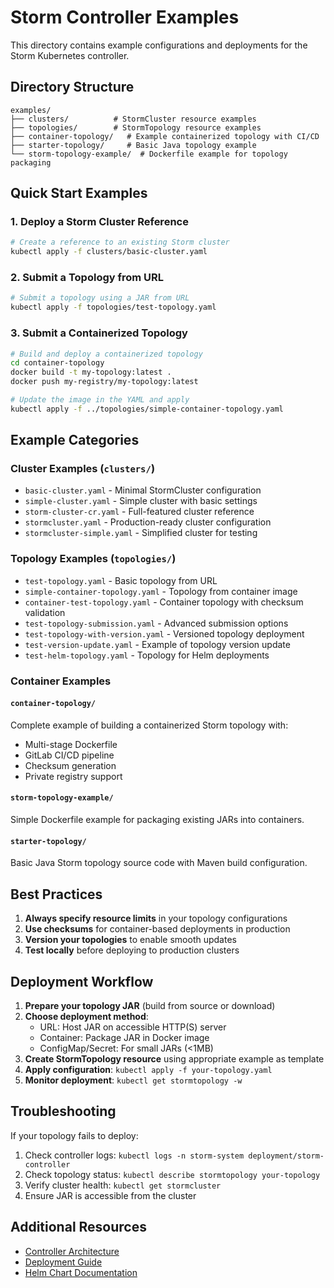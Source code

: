# Storm Controller Examples

This directory contains example configurations and deployments for the Storm Kubernetes controller.

## Directory Structure

```
examples/
├── clusters/          # StormCluster resource examples
├── topologies/        # StormTopology resource examples
├── container-topology/   # Example containerized topology with CI/CD
├── starter-topology/     # Basic Java topology example
└── storm-topology-example/  # Dockerfile example for topology packaging
```

## Quick Start Examples

### 1. Deploy a Storm Cluster Reference

```bash
# Create a reference to an existing Storm cluster
kubectl apply -f clusters/basic-cluster.yaml
```

### 2. Submit a Topology from URL

```bash
# Submit a topology using a JAR from URL
kubectl apply -f topologies/test-topology.yaml
```

### 3. Submit a Containerized Topology

```bash
# Build and deploy a containerized topology
cd container-topology
docker build -t my-topology:latest .
docker push my-registry/my-topology:latest

# Update the image in the YAML and apply
kubectl apply -f ../topologies/simple-container-topology.yaml
```

## Example Categories

### Cluster Examples (`clusters/`)

- `basic-cluster.yaml` - Minimal StormCluster configuration
- `simple-cluster.yaml` - Simple cluster with basic settings
- `storm-cluster-cr.yaml` - Full-featured cluster reference
- `stormcluster.yaml` - Production-ready cluster configuration
- `stormcluster-simple.yaml` - Simplified cluster for testing

### Topology Examples (`topologies/`)

- `test-topology.yaml` - Basic topology from URL
- `simple-container-topology.yaml` - Topology from container image
- `container-test-topology.yaml` - Container topology with checksum validation
- `test-topology-submission.yaml` - Advanced submission options
- `test-topology-with-version.yaml` - Versioned topology deployment
- `test-version-update.yaml` - Example of topology version update
- `test-helm-topology.yaml` - Topology for Helm deployments

### Container Examples

#### `container-topology/`
Complete example of building a containerized Storm topology with:
- Multi-stage Dockerfile
- GitLab CI/CD pipeline
- Checksum generation
- Private registry support

#### `storm-topology-example/`
Simple Dockerfile example for packaging existing JARs into containers.

#### `starter-topology/`
Basic Java Storm topology source code with Maven build configuration.

## Best Practices

1. **Always specify resource limits** in your topology configurations
2. **Use checksums** for container-based deployments in production
3. **Version your topologies** to enable smooth updates
4. **Test locally** before deploying to production clusters

## Deployment Workflow

1. **Prepare your topology JAR** (build from source or download)
2. **Choose deployment method**:
   - URL: Host JAR on accessible HTTP(S) server
   - Container: Package JAR in Docker image
   - ConfigMap/Secret: For small JARs (<1MB)
3. **Create StormTopology resource** using appropriate example as template
4. **Apply configuration**: `kubectl apply -f your-topology.yaml`
5. **Monitor deployment**: `kubectl get stormtopology -w`

## Troubleshooting

If your topology fails to deploy:

1. Check controller logs: `kubectl logs -n storm-system deployment/storm-controller`
2. Check topology status: `kubectl describe stormtopology your-topology`
3. Verify cluster health: `kubectl get stormcluster`
4. Ensure JAR is accessible from the cluster

## Additional Resources

- [Controller Architecture](../docs/controller-architecture.md)
- [Deployment Guide](../docs/DEPLOYMENT_SUMMARY.md)
- [Helm Chart Documentation](../docs/HELM_CHART_README.md)